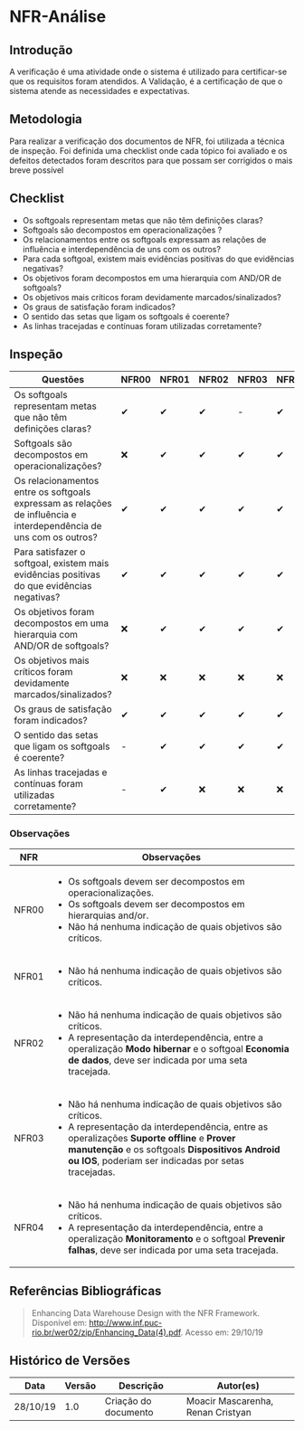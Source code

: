 # NFR-Análise
 
## Introdução
A verificação é uma atividade onde o sistema é utilizado para certificar-se que os requisitos foram atendidos. A Validação, é a certificação de que o sistema atende as necessidades e expectativas.
 
## Metodologia
Para realizar a verificação dos documentos de NFR, foi utilizada a técnica de inspeção. Foi definida uma checklist onde cada tópico foi avaliado e os defeitos detectados foram descritos para que possam ser corrigidos o mais breve possível
 
## Checklist
- Os softgoals representam metas que não têm definições claras?
- Softgoals são decompostos em operacionalizações ?
- Os relacionamentos entre os softgoals expressam as relações de influência e interdependência de uns com os outros?
- Para cada softgoal, existem mais evidências positivas do que evidências negativas?
- Os objetivos foram decompostos em uma hierarquia com AND/OR de softgoals?
- Os objetivos mais críticos foram devidamente marcados/sinalizados?
- Os graus de satisfação foram indicados?
- O sentido das setas que ligam os softgoals é coerente?
- As linhas tracejadas e contínuas foram utilizadas corretamente?
 
## Inspeção
 
|Questões|NFR00|NFR01|NFR02|NFR03|NFR04|
|--------|-----|-----|-----|-----|-----|
|Os softgoals representam metas que não têm definições claras?|✔|✔|✔|-|✔|
|Softgoals são decompostos em operacionalizações?|❌|✔|✔|✔|✔|
|Os relacionamentos entre os softgoals expressam as relações de influência e interdependência de uns com os outros?|✔|✔|✔|✔|✔|
|Para satisfazer o softgoal, existem mais evidências positivas do que evidências negativas?|✔|✔|✔|✔|✔|
|Os objetivos foram decompostos em uma hierarquia com AND/OR de softgoals?|❌|✔|✔|✔|✔|
|Os objetivos mais críticos foram devidamente marcados/sinalizados?|❌|❌|❌|❌|❌|
|Os graus de satisfação foram indicados?|✔|✔|✔|✔|✔|
|O sentido das setas que ligam os softgoals é coerente?|-|✔|✔|✔|✔|
|As linhas tracejadas e contínuas foram utilizadas corretamente?|-|✔|❌|❌|❌|
 
### Observações
 
|NFR|Observações|
|---|-----------|
|NFR00|<ul><li>Os softgoals devem ser decompostos em operacionalizações.</li><li>Os softgoals devem ser decompostos em hierarquias and/or.</li><li>Não há nenhuma indicação de quais objetivos são críticos.</li></ul>|
|NFR01|<ul><li>Não há nenhuma indicação de quais objetivos são críticos.</li></ul>|
|NFR02|<ul><li>Não há nenhuma indicação de quais objetivos são críticos.</li><li>A representação da interdependência, entre a operalização **Modo hibernar** e o softgoal **Economia de dados**, deve ser indicada por uma seta tracejada.</li></ul>|
|NFR03|<ul><li>Não há nenhuma indicação de quais objetivos são críticos.</li><li>A representação da interdependência, entre as operalizações **Suporte offline** e **Prover manutenção** e os softgoals **Dispositivos Android ou IOS**, poderiam ser indicadas por setas tracejadas.</li></ul>|
|NFR04|<ul><li>Não há nenhuma indicação de quais objetivos são críticos.</li><li>A representação da interdependência, entre a operalização **Monitoramento** e o softgoal **Prevenir falhas**, deve ser indicada por uma seta tracejada.</li></ul>|
 
## Referências Bibliográficas
> Enhancing Data Warehouse Design with the NFR Framework. Disponível em: http://www.inf.puc-rio.br/wer02/zip/Enhancing_Data(4).pdf. Acesso em: 29/10/19
 
## Histórico de Versões
|Data|Versão|Descrição|Autor(es)|
|----|------|---------|---------|
|28/10/19|1.0|Criação do documento|Moacir Mascarenha, Renan Cristyan|


